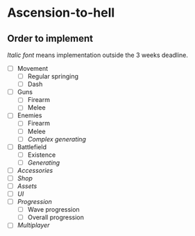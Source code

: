 # Ascension-to-hell

## Order to implement

*Italic font* means implementation outside the 3 weeks deadline.

* [ ] Movement
  - [ ] Regular springing
  - [ ] Dash 
* [ ] Guns
  - [ ] Firearm
  - [ ] Melee
* [ ] Enemies
  - [ ] Firearm 
  - [ ] Melee
  - [ ] *Complex generating*
* [ ] Battlefield
  - [ ] Existence
  - [ ] *Generating*
* [ ] *Accessories*
* [ ] *Shop*
* [ ] *Assets*
* [ ] *UI*
* [ ] *Progression*
   - [ ] Wave progression
   - [ ] Overall progression
* [ ] *Multiplayer* 
